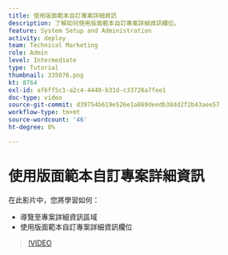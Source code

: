 ```yaml
---
title: 使用版面範本自訂專案詳細資訊
description: 了解如何使用版面範本自訂專案詳細資訊欄位。
feature: System Setup and Administration
activity: deploy
team: Technical Marketing
role: Admin
level: Intermediate
type: Tutorial
thumbnail: 335076.png
kt: 8764
exl-id: af6ff5c1-a2c4-4440-b31d-c33726a7fee1
doc-type: video
source-git-commit: d39754b619e526e1a869deedb38dd2f2b43aee57
workflow-type: tm+mt
source-wordcount: '46'
ht-degree: 0%

---
```


# 使用版面範本自訂專案詳細資訊

在此影片中，您將學習如何：

* 導覽至專案詳細資訊區域
* 使用版面範本自訂專案詳細資訊欄位

>[!VIDEO](https://video.tv.adobe.com/v/335076/?quality=12)
